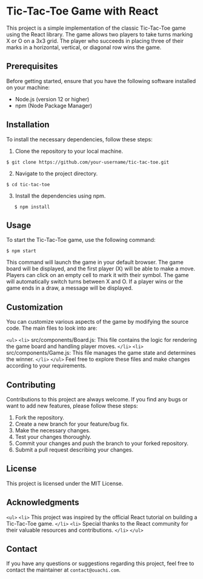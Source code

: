 # Tic-Tac-Toe Game with React

This project is a simple implementation of the classic Tic-Tac-Toe game using the React library. The game allows two players to take turns marking X or O on a 3x3 grid. The player who succeeds in placing three of their marks in a horizontal, vertical, or diagonal row wins the game.

## Prerequisites

Before getting started, ensure that you have the following software installed on your machine:

- Node.js (version 12 or higher)
- npm (Node Package Manager)

## Installation

To install the necessary dependencies, follow these steps:

1. Clone the repository to your local machine.

```shell
$ git clone https://github.com/your-username/tic-tac-toe.git
```

2. Navigate to the project directory.

```shell
$ cd tic-tac-toe
```

3. Install the dependencies using npm.

```shell
   $ npm install
```

## Usage

To start the Tic-Tac-Toe game, use the following command:

```shell
$ npm start
```

This command will launch the game in your default browser. The game board will be displayed, and the first player (X) will be able to make a move. Players can click on an empty cell to mark it with their symbol. The game will automatically switch turns between X and O. If a player wins or the game ends in a draw, a message will be displayed.

## Customization

You can customize various aspects of the game by modifying the source code. The main files to look into are:

`<ul>`
`<li>`
src/components/Board.js: This file contains the logic for rendering the game board and handling player moves.
`</li>`
`<li>`
src/components/Game.js: This file manages the game state and determines the winner.
`</li>`
`</ul>`
Feel free to explore these files and make changes according to your requirements.

## Contributing

Contributions to this project are always welcome. If you find any bugs or want to add new features, please follow these steps:

1. Fork the repository.
2. Create a new branch for your feature/bug fix.
3. Make the necessary changes.
4. Test your changes thoroughly.
5. Commit your changes and push the branch to your forked repository.
6. Submit a pull request describing your changes.

## License

This project is licensed under the MIT License.

## Acknowledgments

`<ul>`
`<li>`
This project was inspired by the official React tutorial on building a Tic-Tac-Toe game.
`</li>`
`<li>`
Special thanks to the React community for their valuable resources and contributions.
`</li>`
`</ul>`

## Contact

If you have any questions or suggestions regarding this project, feel free to contact the maintainer at `contact@ouachi.com`.
